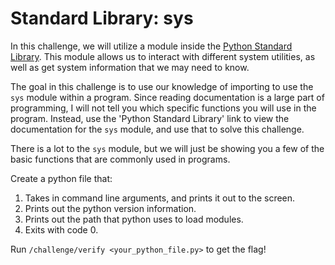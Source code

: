 # Standard Library: sys

In this challenge, we will utilize a module inside the [Python Standard Library](https://docs.python.org/3/library/sys.html). This module allows us to interact with different system utilities, as well as get system information that we may need to know. 

The goal in this challenge is to use our knowledge of importing to use the `sys` module within a program. Since reading documentation is a large part of programming, I will not tell you which specific functions you will use in the program. Instead, use the 'Python Standard Library' link to view the documentation for the `sys` module, and use that to solve this challenge.

There is a lot to the `sys` module, but we will just be showing you a few of the basic functions that are commonly used in programs. 

Create a python file that:
1. Takes in command line arguments, and prints it out to the screen.
2. Prints out the python version information.
4. Prints out the path that python uses to load modules.
5. Exits with code 0.
 
Run `/challenge/verify <your_python_file.py>` to get the flag!
